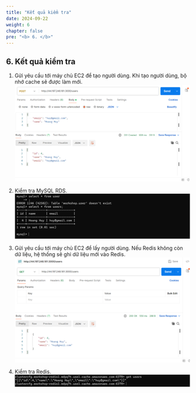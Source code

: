 ```yaml
---
title: "Kết quả kiểm tra"
date: 2024-09-22
weight: 6
chapter: false
pre: "<b> 6. </b>"
---
```


## 6. Kết quả kiểm tra

1. Gửi yêu cầu tới máy chủ EC2 để tạo người dùng. Khi tạo người dùng, bộ nhớ cache sẽ được làm mới.  
   ![alt text](CreateUser.png)

2. Kiểm tra MySQL RDS.  
   ![alt text](CheckMySQL.png)

3. Gửi yêu cầu tới máy chủ EC2 để lấy người dùng. Nếu Redis không còn dữ liệu, hệ thống sẽ ghi dữ liệu mới vào Redis.  
   ![alt text](GetUsers.png)

4. Kiểm tra Redis.  
   ![alt text](CheckRedis.png)
